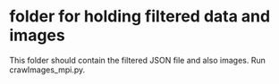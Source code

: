 # folder for holding filtered data and images

This folder should contain the filtered JSON file and also images. Run crawImages_mpi.py.
